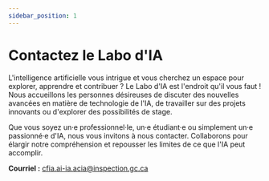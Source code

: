 ```yaml
---
sidebar_position: 1
---
```


# Contactez le Labo d'IA

L'intelligence artificielle vous intrigue et vous cherchez un espace pour
explorer, apprendre et contribuer ? Le Labo d'IA est l'endroit qu'il vous faut !
Nous accueillons les personnes désireuses de discuter des nouvelles avancées en
matière de technologie de l'IA, de travailler sur des projets innovants ou
d'explorer des possibilités de stage.

Que vous soyez un·e professionnel·le, un·e étudiant·e ou simplement un·e
passionné·e d'IA, nous vous invitons à nous contacter. Collaborons pour élargir
notre compréhension et repousser les limites de ce que l'IA peut accomplir.

**Courriel :**
[cfia.ai-ia.acia@inspection.gc.ca](mailto:cfia.ai-ia.acia@inspection.gc.ca)
